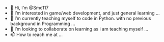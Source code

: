 - 👋 Hi, I’m @Smc117
- 👀 I’m interested in game/web development, and just general learning ...
- 🌱 I’m currently teaching myself to code in Python. with no previous background in Programming ...
- 💞️ I’m looking to collaborate on learning as i am teaching myself ...
- 📫 How to reach me at  ...

<!---
Smc117/Smc117 is a ✨ special ✨ repository because its `README.md` (this file) appears on your GitHub profile.
You can click the Preview link to take a look at your changes.
--->
